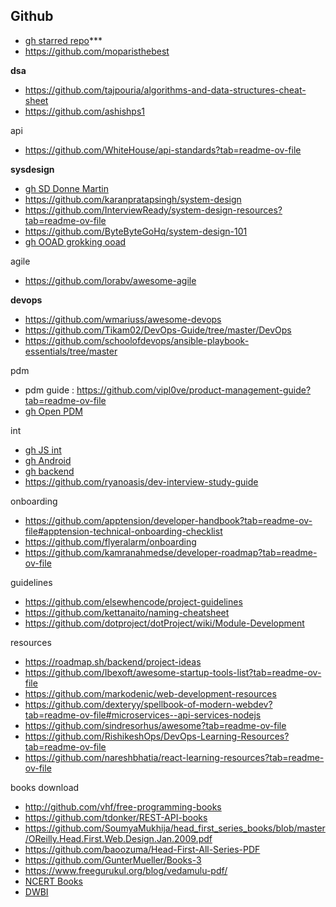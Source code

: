 ## Github
* [gh starred repo](https://github.com/alegunta-git?tab=stars)***
* https://github.com/moparisthebest

**dsa**
* https://github.com/tajpouria/algorithms-and-data-structures-cheat-sheet
* https://github.com/ashishps1

api
* https://github.com/WhiteHouse/api-standards?tab=readme-ov-file

**sysdesign**
* [gh SD Donne Martin](https://github.com/donnemartin/system-design-primer)
* https://github.com/karanpratapsingh/system-design
* https://github.com/InterviewReady/system-design-resources?tab=readme-ov-file
* https://github.com/ByteByteGoHq/system-design-101
* [gh OOAD grokking ooad](https://github.com/tssovi/grokking-the-object-oriented-design-interview?tab=readme-ov-file)


agile
* https://github.com/lorabv/awesome-agile

**devops**
* https://github.com/wmariuss/awesome-devops
* https://github.com/Tikam02/DevOps-Guide/tree/master/DevOps
* https://github.com/schoolofdevops/ansible-playbook-essentials/tree/master
  
pdm
* pdm guide : https://github.com/vipl0ve/product-management-guide?tab=readme-ov-file
* [gh Open PDM](https://github.com/ProductHired/open-product-management)


int
* [gh JS int](https://github.com/sudheerj/javascript-interview-questions#what-are-classes-in-es6)
* [gh Android](https://github.com/amitshekhariitbhu/android-interview-questions#core-android)
* [gh backend](https://github.com/arialdomartini/Back-End-Developer-Interview-Questions#anti-corruption-layer)
* https://github.com/ryanoasis/dev-interview-study-guide

onboarding
* https://github.com/apptension/developer-handbook?tab=readme-ov-file#apptension-technical-onboarding-checklist
* https://github.com/flyeralarm/onboarding
* https://github.com/kamranahmedse/developer-roadmap?tab=readme-ov-file

guidelines
* https://github.com/elsewhencode/project-guidelines
* https://github.com/kettanaito/naming-cheatsheet
* https://github.com/dotproject/dotProject/wiki/Module-Development

resources
* https://roadmap.sh/backend/project-ideas
* https://github.com/Ibexoft/awesome-startup-tools-list?tab=readme-ov-file
* https://github.com/markodenic/web-development-resources
* https://github.com/dexteryy/spellbook-of-modern-webdev?tab=readme-ov-file#microservices--api-services-nodejs
* https://github.com/sindresorhus/awesome?tab=readme-ov-file
* https://github.com/RishikeshOps/DevOps-Learning-Resources?tab=readme-ov-file
* https://github.com/nareshbhatia/react-learning-resources?tab=readme-ov-file

books download
* http://github.com/vhf/free-programming-books
* https://github.com/tdonker/REST-API-books
* https://github.com/SoumyaMukhija/head_first_series_books/blob/master/OReilly.Head.First.Web.Design.Jan.2009.pdf
* https://github.com/baoozuma/Head-First-All-Series-PDF
* https://github.com/GunterMueller/Books-3
* https://www.freegurukul.org/blog/vedamulu-pdf/
* [NCERT Books](https://ncert.nic.in/textbook.php)
* [DWBI](https://anuradhasrinivas.wordpress.com/wp-content/uploads/2013/03/data-warehousing-fundamentals-by-paulraj-ponniah.pdf)


